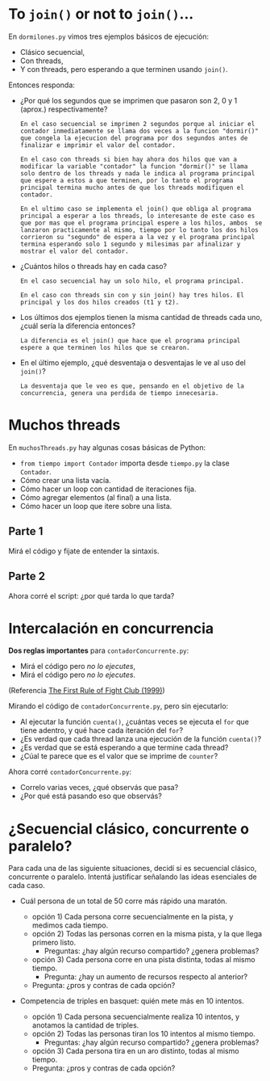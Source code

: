 # To `join()` or not to `join()`...

En `dormilones.py` vimos tres ejemplos básicos de ejecución:

- Clásico secuencial,
- Con threads,
- Y con threads, pero esperando a que terminen usando `join()`.

Entonces responda:
- ¿Por qué los segundos que se imprimen que pasaron son 2, 0 y 1 (aprox.) respectivamente?
    ```
    En el caso secuencial se imprimen 2 segundos porque al iniciar el contador inmediatamente se llama dos veces a la funcion "dormir()" que congela la ejecucion del programa por dos segundos antes de finalizar e imprimir el valor del contador. 
    ```
    ```
    En el caso con threads si bien hay ahora dos hilos que van a modificar la variable "contador" la funcion "dormir()" se llama solo dentro de los threads y nada le indica al programa principal que espere a estos a que terminen, por lo tanto el programa principal termina mucho antes de que los threads modifiquen el contador.
    ```
    ```
    En el ultimo caso se implementa el join() que obliga al programa principal a esperar a los threads, lo interesante de este caso es que por mas que el programa principal espere a los hilos, ambos  se lanzaron practicamente al mismo, tiempo por lo tanto los dos hilos corrieron su "segundo" de espera a la vez y el programa principal termina esperando solo 1 segundo y milesimas par afinalizar y mostrar el valor del contador.
    ```
- ¿Cuántos hilos o threads hay en cada caso?
    ```
    En el caso secuencial hay un solo hilo, el programa principal.

    En el caso con threads sin con y sin join() hay tres hilos. El principal y los dos hilos creados (t1 y t2). 
    ```
- Los últimos dos ejemplos tienen la misma cantidad de threads cada uno, ¿cuál sería la diferencia entonces?
    ```
    La diferencia es el join() que hace que el programa principal espere a que terminen los hilos que se crearon. 
    ```
- En el último ejemplo, ¿qué desventaja o desventajas le ve al uso del `join()`?
    ```
    La desventaja que le veo es que, pensando en el objetivo de la concurrencia, genera una perdida de tiempo innecesaria.
    ```


# Muchos threads

En `muchosThreads.py` hay algunas cosas básicas de Python:
- `from tiempo import Contador` importa desde `tiempo.py` la clase `Contador`.
- Cómo crear una lista vacía.
- Cómo hacer un loop con cantidad de iteraciones fija.
- Cómo agregar elementos (al final) a una lista.
- Cómo hacer un loop que itere sobre una lista.

## Parte 1
Mirá el código y fijate de entender la sintaxis. 

## Parte 2
Ahora corré el script: ¿por qué tarda lo que tarda? 


# Intercalación en concurrencia

**Dos reglas importantes** para `contadorConcurrente.py`:
- Mirá el código pero _no lo ejecutes_,
- Mirá el código pero _no lo ejecutes_.

(Referencia [The First Rule of Fight Club (1999)](https://www.youtube.com/watch?v=dC1yHLp9bWA))

Mirando el código de `contadorConcurrente.py`, pero sin ejecutarlo:
- Al ejecutar la función `cuenta()`, ¿cuántas veces se ejecuta el `for` que tiene adentro, y qué hace cada iteración del `for`?
- ¿Es verdad que cada thread lanza una ejecución de la función `cuenta()`?
- ¿Es verdad que se está esperando a que termine cada thread?
- ¿Cúal te parece que es el valor que se imprime de `counter`?

Ahora corré `contadorConcurrente.py`:
- Correlo varias veces, ¿qué observás que pasa?
- ¿Por qué está pasando eso que observás?


# ¿Secuencial clásico, concurrente o paralelo?

Para cada una de las siguiente situaciones, decidí si es secuencial clásico, concurrente o paralelo. Intentá justificar señalando las ideas esenciales de cada caso.

- Cuál persona de un total de 50 corre más rápido una maratón.
    - opción 1) Cada persona corre secuencialmente en la pista, y medimos cada tiempo.
    - opción 2) Todas las personas corren en la misma pista, y la que llega primero listo.
		- Preguntas: ¿hay algún recurso compartido? ¿genera problemas?
    - opción 3) Cada persona corre en una pista distinta, todas al mismo tiempo.
		- Pregunta: ¿hay un aumento de recursos respecto al anterior?
    - Pregunta: ¿pros y contras de cada opción?

- Competencia de triples en basquet: quién mete más en 10 intentos.
    - opción 1) Cada persona secuencialmente realiza 10 intentos, y anotamos la cantidad de triples.
    - opción 2) Todas las personas tiran los 10 intentos al mismo tiempo.
		- Preguntas: ¿hay algún recurso compartido? ¿genera problemas?
    - opción 3) Cada persona tira en un aro distinto, todas al mismo tiempo.
    - Pregunta: ¿pros y contras de cada opción?
